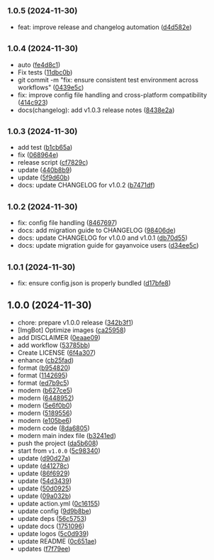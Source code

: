 ## <small>1.0.5 (2024-11-30)</small>

* feat: improve release and changelog automation ([d4d582e](https://github.com/Zaid-maker/top-github-users-action/commit/d4d582e))



## <small>1.0.4 (2024-11-30)</small>

* auto ([fe4d8c1](https://github.com/Zaid-maker/top-github-users-action/commit/fe4d8c1))
* Fix tests ([11dbc0b](https://github.com/Zaid-maker/top-github-users-action/commit/11dbc0b))
* git commit -m "fix: ensure consistent test environment across workflows" ([0439e5c](https://github.com/Zaid-maker/top-github-users-action/commit/0439e5c))
* fix: improve config file handling and cross-platform compatibility ([414c923](https://github.com/Zaid-maker/top-github-users-action/commit/414c923))
* docs(changelog): add v1.0.3 release notes ([8438e2a](https://github.com/Zaid-maker/top-github-users-action/commit/8438e2a))



## <small>1.0.3 (2024-11-30)</small>

* add test ([b1cb65a](https://github.com/Zaid-maker/top-github-users-action/commit/b1cb65a))
* fix ([068964e](https://github.com/Zaid-maker/top-github-users-action/commit/068964e))
* release script ([cf7829c](https://github.com/Zaid-maker/top-github-users-action/commit/cf7829c))
* update ([440b8b9](https://github.com/Zaid-maker/top-github-users-action/commit/440b8b9))
* update ([5f9d60b](https://github.com/Zaid-maker/top-github-users-action/commit/5f9d60b))
* docs: update CHANGELOG for v1.0.2 ([b7471df](https://github.com/Zaid-maker/top-github-users-action/commit/b7471df))



## <small>1.0.2 (2024-11-30)</small>

* fix: config file handling ([8467697](https://github.com/Zaid-maker/top-github-users-action/commit/8467697))
* docs: add migration guide to CHANGELOG ([98406de](https://github.com/Zaid-maker/top-github-users-action/commit/98406de))
* docs: update CHANGELOG for v1.0.0 and v1.0.1 ([db70d55](https://github.com/Zaid-maker/top-github-users-action/commit/db70d55))
* docs: update migration guide for gayanvoice users ([d34ee5c](https://github.com/Zaid-maker/top-github-users-action/commit/d34ee5c))



## <small>1.0.1 (2024-11-30)</small>

* fix: ensure config.json is properly bundled ([d17bfe8](https://github.com/Zaid-maker/top-github-users-action/commit/d17bfe8))



## 1.0.0 (2024-11-30)

* chore: prepare v1.0.0 release ([342b3f1](https://github.com/Zaid-maker/top-github-users-action/commit/342b3f1))
* [ImgBot] Optimize images ([ca25958](https://github.com/Zaid-maker/top-github-users-action/commit/ca25958))
* add DISCLAIMER ([0eaae09](https://github.com/Zaid-maker/top-github-users-action/commit/0eaae09))
* add workflow ([53785bb](https://github.com/Zaid-maker/top-github-users-action/commit/53785bb))
* Create LICENSE ([6f4a307](https://github.com/Zaid-maker/top-github-users-action/commit/6f4a307))
* enhance ([cb25fad](https://github.com/Zaid-maker/top-github-users-action/commit/cb25fad))
* format ([b954820](https://github.com/Zaid-maker/top-github-users-action/commit/b954820))
* format ([1142695](https://github.com/Zaid-maker/top-github-users-action/commit/1142695))
* format ([ed7b9c5](https://github.com/Zaid-maker/top-github-users-action/commit/ed7b9c5))
* modern ([b627ce5](https://github.com/Zaid-maker/top-github-users-action/commit/b627ce5))
* modern ([6448952](https://github.com/Zaid-maker/top-github-users-action/commit/6448952))
* modern ([5e6f0b0](https://github.com/Zaid-maker/top-github-users-action/commit/5e6f0b0))
* modern ([5189556](https://github.com/Zaid-maker/top-github-users-action/commit/5189556))
* modern ([e105be6](https://github.com/Zaid-maker/top-github-users-action/commit/e105be6))
* modern code ([8da6805](https://github.com/Zaid-maker/top-github-users-action/commit/8da6805))
* modern main index file ([b3241ed](https://github.com/Zaid-maker/top-github-users-action/commit/b3241ed))
* push the project ([da5b608](https://github.com/Zaid-maker/top-github-users-action/commit/da5b608))
* start from `v1.0.0` ([5c98340](https://github.com/Zaid-maker/top-github-users-action/commit/5c98340))
* update ([d90d27a](https://github.com/Zaid-maker/top-github-users-action/commit/d90d27a))
* update ([d41278c](https://github.com/Zaid-maker/top-github-users-action/commit/d41278c))
* update ([86f6929](https://github.com/Zaid-maker/top-github-users-action/commit/86f6929))
* update ([54d3439](https://github.com/Zaid-maker/top-github-users-action/commit/54d3439))
* update ([50d0925](https://github.com/Zaid-maker/top-github-users-action/commit/50d0925))
* update ([09a032b](https://github.com/Zaid-maker/top-github-users-action/commit/09a032b))
* update action.yml ([0c16155](https://github.com/Zaid-maker/top-github-users-action/commit/0c16155))
* update config ([9d9b8be](https://github.com/Zaid-maker/top-github-users-action/commit/9d9b8be))
* update deps ([56c5753](https://github.com/Zaid-maker/top-github-users-action/commit/56c5753))
* update docs ([1751096](https://github.com/Zaid-maker/top-github-users-action/commit/1751096))
* update logos ([5c0d939](https://github.com/Zaid-maker/top-github-users-action/commit/5c0d939))
* update README ([0c651ae](https://github.com/Zaid-maker/top-github-users-action/commit/0c651ae))
* updates ([f7f79ee](https://github.com/Zaid-maker/top-github-users-action/commit/f7f79ee))



